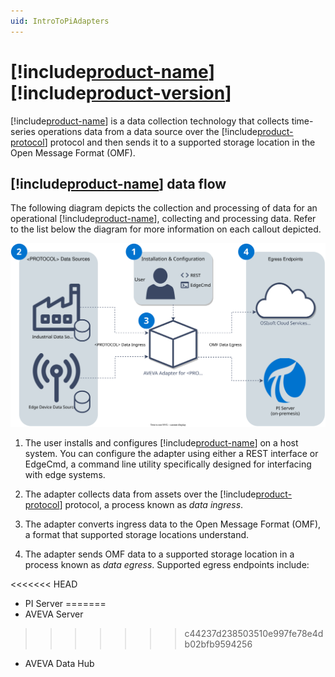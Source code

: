 ```yaml
---
uid: IntroToPiAdapters
---
```


# [!include[product-name](../_includes/inline/product-name.md)] [!include[product-version](../_includes/inline/product-version.md)]

[!include[product-name](../_includes/inline/product-name.md)] is a  data collection technology that collects time-series operations data from a data source over the [!include[product-protocol](../_includes/inline/product-protocol.md)] protocol and then sends it to a supported storage location in the Open Message Format (OMF).

<!-- Add content about the protocol here -->

## [!include[product-name](../_includes/inline/product-name.md)] data flow

The following diagram depicts the collection and processing of data for an operational [!include[product-name](../_includes/inline/product-name.md)], collecting and processing data. Refer to the list below the diagram for more information on each callout depicted.

<!-- Mark Bishop 3/3/22: The SVG file referenced below can be opened and edited using https://app.diagrams.net/ -->

![Adapter Data Flow](../images/adapter-data-flow.drawio.svg)

1. The user installs and configures [!include[product-name](../_includes/inline/product-name.md)] on a host system. You can configure the adapter using either a REST interface or EdgeCmd, a command line utility specifically designed for interfacing with edge systems.
   
1. The adapter collects data from assets over the [!include[product-protocol](../_includes/inline/product-protocol.md)] protocol, a process known as *data ingress*.

1. The adapter converts ingress data to the Open Message Format (OMF), a format that supported storage locations understand.

1. The adapter sends OMF data to a supported storage location in a process known as *data egress*. Supported egress endpoints include:

<<<<<<< HEAD
   * PI Server
=======
   * AVEVA Server
>>>>>>> c44237d238503510e997fe78e4db02bfb9594256
   * AVEVA Data Hub
